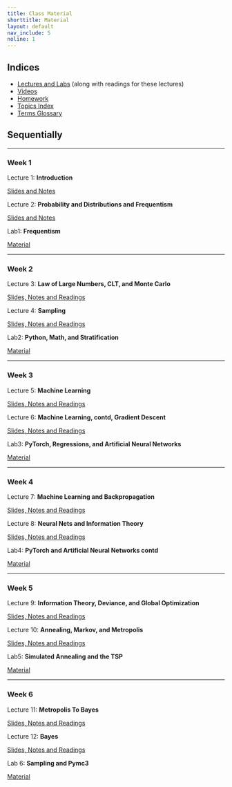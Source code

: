 ```yaml
---
title: Class Material
shorttitle: Material
layout: default
nav_include: 5
noline: 1
---
```


## Indices

- [Lectures and Labs](lectures/) (along with readings for these lectures)
- [Videos](https://matterhorn.dce.harvard.edu/engage/ui/index.html#/2018/02/24932)
- [Homework](homework/index.html)
- [Topics Index](topics.html)
- [Terms Glossary](terms.html)


## Sequentially

---

### Week 1

Lecture 1: **Introduction**

[Slides and Notes](lectures/lecture1.html)

Lecture 2: **Probability and Distributions and Frequentism**

[Slides and Notes](lectures/lecture2.html)

Lab1: **Frequentism**

[Material](lectures/lab1.html)

---

### Week 2

Lecture 3: **Law of Large Numbers, CLT, and Monte Carlo**

[Slides, Notes and Readings](lectures/lecture3.html)

Lecture 4: **Sampling**

[Slides, Notes and Readings](lectures/lecture4.html)

Lab2: **Python, Math, and Stratification**

[Material](lectures/lab2.html)


---

### Week 3

Lecture 5: **Machine Learning**

[Slides, Notes and Readings](lectures/lecture5.html)

Lecture 6: **Machine Learning, contd, Gradient Descent**

[Slides, Notes and Readings](lectures/lecture6.html)

Lab3: **PyTorch, Regressions, and Artificial Neural Networks**

[Material](lectures/lab3.html)

---

### Week 4

Lecture 7: **Machine Learning and Backpropagation**

[Slides, Notes and Readings](lectures/lecture7.html)


Lecture 8: **Neural Nets and Information Theory**

[Slides, Notes and Readings](lectures/lecture8.html)

Lab4: **PyTorch and Artificial Neural Networks contd**

[Material](lectures/lab4.html)

---

### Week 5

Lecture 9: **Information Theory, Deviance, and Global Optimization**

[Slides, Notes and Readings](lectures/lecture9.html)

Lecture 10: **Annealing, Markov, and Metropolis**

[Slides, Notes and Readings](lectures/lecture10.html)

Lab5: **Simulated Annealing and the TSP**

[Material](lectures/lab5.html)

---

### Week 6

Lecture 11: **Metropolis To Bayes**

[Slides, Notes and Readings](lectures/lecture11.html)

Lecture 12: **Bayes**

[Slides, Notes and Readings](lectures/lecture12.html)

Lab 6: **Sampling and Pymc3**

[Material](lectures/lab6.html)
